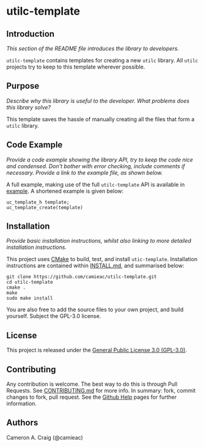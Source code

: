 [//]: # (The name of the project should appear at the top of the file.)

[//]: # (Remove all of these comments when done.)

# utilc-template

## Introduction
_This section of the README file introduces the library to developers._

`utilc-template` contains templates for creating a new `utilc` library.
All `utilc` projects try to keep to this template wherever possible.


## Purpose
_Describe why this library is useful to the developer. What problems does this library solve?_

This template saves the hassle of manually creating all the files that form a `utilc` library.

## Code Example
_Provide a code example showing the library API, try to keep the code nice and condensed.
Don't bother with error checking, include comments if necessary.
Provide a link to the example file, as shown below._

A full example, making use of the full `utilc-template` API is available in [example](https://github.com/camieac/utilc-template/blob/master/example/utilc-template-example.c). A shortened example is given below:
```
uc_template_h template;
uc_template_create(template)
```

## Installation
_Provide basic installation instructions, whilst also linking to more detailed installation instructions._

This project uses [CMake](https://cmake.org/) to build, test, and install `utic-template`. Installation instructions are contained within [INSTALL.md](https://github.com/camieac/utilc-template/blob/master/INSTALL.md), and summarised below:

```
git clone https://github.com/camieac/utilc-template.git
cd utilc-template
cmake .
make
sudo make install
```

You are also free to add the source files to your own project, and build yourself. Subject the GPL-3.0 license.

[//]: # (Leave the license as-is, and there shouldn't be any need to change the below text.)

## License
This project is released under the [General Public License 3.0 (GPL-3.0)](https://github.com/camieac/utilc-template/blob/master/LICENSE).

[//]: # (The below text should be suitable for most projects.)

## Contributing
Any contribution is welcome. The best way to do this is through Pull Requests. See [CONTRIBUTING.md](https://github.com/camieac/utilc-template/blob/master/CONTRIBUTING.md) for more info. In summary: fork, commit changes to fork, pull request. See the [Github Help](https://help.github.com/articles/creating-a-pull-request-from-a-fork/) pages for further information.

[//]: # (Add the authors here, update as necessary.)
## Authors
Cameron A. Craig (@camieac)
